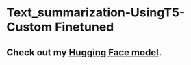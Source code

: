 # Text_summarization-UsingT5-Custom Finetuned


## Check out my [Hugging Face model](https://huggingface.co/Haseeb1511/t5-finetune-text-summarization).
